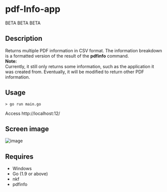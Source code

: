 # pdf-Info-app 
BETA BETA BETA

## Description  
Returns multiple PDF information in CSV format. The information breakdown is a formatted version of the result of the **pdfinfo** command.  
**Note:**  
Currently, it still only returns some information, such as the application it was created from. Eventually, it will be modified to return other PDF information.  

## Usage  
```
> go run main.go
```

Access http://localhost:12/

## Screen image  
![image](https://user-images.githubusercontent.com/10069642/86309932-d0d4b900-bc57-11ea-8a7a-f63ea82e4ed6.png)  

## Requires  
- Windows
- Go (1.9 or above)
- nkf
- pdfinfo
